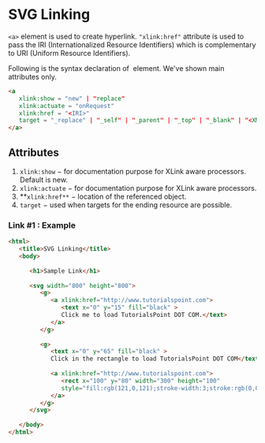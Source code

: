 # SVG Linking

`<a>` element is used to create hyperlink. `"xlink:href"` attribute is used to pass the IRI (Internationalized Resource Identifiers) which is complementary to URI (Uniform Resource Identifiers).

Following is the syntax declaration of **<a>** element. We've shown main attributes only.

```html
<a
   xlink:show = "new" | "replace"
   xlink:actuate = "onRequest"
   xlink:href = "<IRI>"
   target = "_replace" | "_self" | "_parent" | "_top" | "_blank" | "<XML-Name>" >
</a>
```

## Attributes

1. `xlink:show` − for documentation purpose for XLink aware processors. Default is new.
2. `xlink:actuate` − for documentation purpose for XLink aware processors.
3. **`xlink:href**` − location of the referenced object.
4. `target` − used when targets for the ending resource are possible.

### Link #1 : Example

```html
<html>
   <title>SVG Linking</title>
   <body>
   
      <h1>Sample Link</h1>
      
      <svg width="800" height="800">
         <g>
            <a xlink:href="http://www.tutorialspoint.com"> 
               <text x="0" y="15" fill="black" >
               Click me to load TutorialsPoint DOT COM.</text>
            </a>
         </g> 
         
         <g>
            <text x="0" y="65" fill="black" >
            Click in the rectangle to load TutorialsPoint DOT COM</text>
            
            <a xlink:href="http://www.tutorialspoint.com"> 
               <rect x="100" y="80" width="300" height="100"
               style="fill:rgb(121,0,121);stroke-width:3;stroke:rgb(0,0,0)" /> 
            </a>
         </g>
      </svg>
   
   </body>
</html>
```